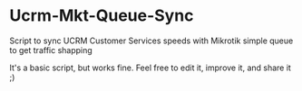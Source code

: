 # Ucrm-Mkt-Queue-Sync
Script to sync UCRM Customer Services speeds with Mikrotik simple queue to get traffic shapping

It's a basic script, but works fine.
Feel free to edit it, improve it, and share it ;)
